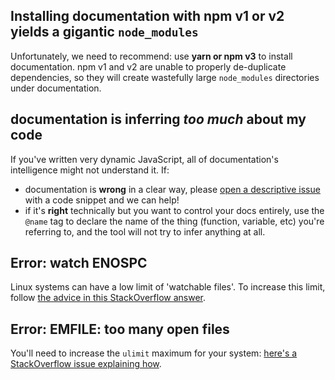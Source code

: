 ## Installing documentation with npm v1 or v2 yields a gigantic `node_modules`

Unfortunately, we need to recommend: use **yarn or npm v3** to install documentation.
npm v1 and v2 are unable to properly de-duplicate dependencies, so they will
create wastefully large `node_modules` directories under documentation.

## documentation is inferring _too much_ about my code

If you've written very dynamic JavaScript, all of documentation's intelligence
might not understand it. If:

* documentation is **wrong** in a clear way, please [open a descriptive issue](https://github.com/documentationjs/documentation/issues) with a code snippet and we can help!
* if it's **right** technically but you want to control your docs entirely,
  use the `@name` tag to declare the name of the thing (function, variable, etc)
  you're referring to, and the tool will not try to infer anything at all.

## Error: watch ENOSPC

Linux systems can have a low limit of 'watchable files'. To increase this
limit, follow [the advice in this StackOverflow answer](https://stackoverflow.com/questions/16748737/grunt-watch-error-waiting-fatal-error-watch-enospc/17437601#17437601).

## Error: EMFILE: too many open files

You'll need to increase the `ulimit` maximum for your system: [here's a StackOverflow issue explaining how](https://unix.stackexchange.com/questions/108174/how-to-persistently-control-maximum-system-resource-consumption-on-mac).
